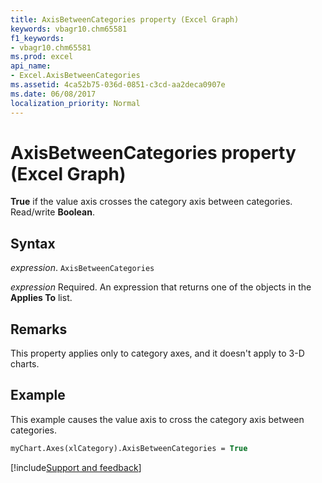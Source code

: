 ```yaml
---
title: AxisBetweenCategories property (Excel Graph)
keywords: vbagr10.chm65581
f1_keywords:
- vbagr10.chm65581
ms.prod: excel
api_name:
- Excel.AxisBetweenCategories
ms.assetid: 4ca52b75-036d-0851-c3cd-aa2deca0907e
ms.date: 06/08/2017
localization_priority: Normal
---
```



# AxisBetweenCategories property (Excel Graph)

**True** if the value axis crosses the category axis between categories. Read/write **Boolean**.

## Syntax

_expression_. `AxisBetweenCategories`

_expression_ Required. An expression that returns one of the objects in the **Applies To** list.


## Remarks

This property applies only to category axes, and it doesn't apply to 3-D charts.


## Example

This example causes the value axis to cross the category axis between categories.


```vb
myChart.Axes(xlCategory).AxisBetweenCategories = True
```

[!include[Support and feedback](~/includes/feedback-boilerplate.md)]